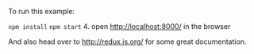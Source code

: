 
To run this example:

   `npm install`
  `npm start`
4. open [http://localhost:8000/](http://localhost:8000/) in the browser

And also head over to http://redux.js.org/ for some great documentation.
